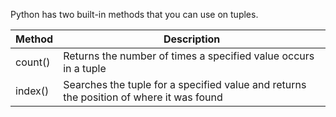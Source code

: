Python has two built-in methods that you can use on tuples.

|Method| Description|
|------|------------|
|count()	|  Returns the number of times a specified value occurs in a tuple|
|index()	|  Searches the tuple for a specified value and returns the position of where it was found|
